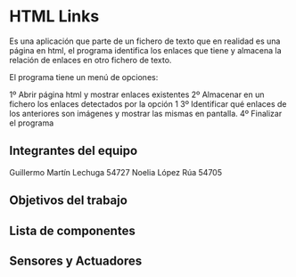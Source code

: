 # HTML Links
 Es una aplicación que parte de un fichero de texto que en realidad es una página en html, el programa identifica los enlaces que tiene y almacena la relación de enlaces en otro fichero de texto.

El programa tiene un menú de opciones:

1º  Abrir página html y mostrar enlaces existentes
2º Almacenar en un fichero los enlaces detectados por la opción 1
3º Identificar qué enlaces de los anteriores son imágenes y mostrar las mismas en pantalla.
4º Finalizar el programa

## Integrantes del equipo
Guillermo Martín Lechuga 54727
Noelia López Rúa 54705

## Objetivos del trabajo


## Lista de componentes


## Sensores y Actuadores

